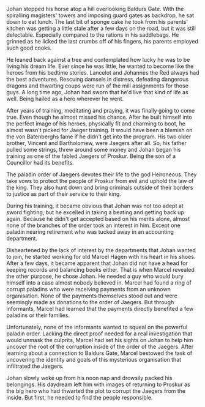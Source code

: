 Johan stopped his horse atop a hill overlooking Baldurs Gate. With the spiralling magisters' towers and imposing guard gates as backdrop, he sat down to eat lunch. The last bit of sponge cake he took from his parents' kitchen was getting a little stale after a few days on the road, but it was still delectable. Especially compared to the rations in his saddlebags. He grinned as he licked the last crumbs off of his fingers, his parents employed such good cooks.

He leaned back against a tree and contemplated how lucky he was to be living his dream life. Ever since he was little, he wanted to become like the heroes from his bedtime stories. Lancelot and Johannes the Red always had the best adventures. Rescuing damsels in distress, defeating dangerous dragons and thwarting coups were run of the mill assignments for those guys. A long time ago, Johan had sworn that he'd live that kind of life as well. Being hailed as a hero wherever he went.

After years of training, meditating and praying, it was finally going to come true. Even though he almost missed his chance. After he built himself into the perfect image of his heroes, physically fit and charming to boot, he almost wasn't picked for Jaeger training. It would have been a blemish on the von Batenberghs fame if he didn't get into the program. His two older brother, Vincent and Bartholomew, were Jaegers after all. So, his father pulled some strings, threw around some money and Johan began his training as one of the fabled Jaegers of Proskur. Being the son of a Councillor had its benefits.

The paladin order of Jaegers devotes their life to the god Heironeous. They take vows to protect the people of Proskur from evil and uphold the law of the king. They also hunt down and bring criminals outside of their borders to justice as part of their service to their king.

During his training, it became obvious that Johan was not too adept at sword fighting, but he excelled in taking a beating and getting back up again. Because he didn't get accepted based on his merits alone, almost none of the branches of the order took an interest in him. Except one paladin nearing retirement who was tucked away in an accounting department.

Disheartened by the lack of interest by the departments that Johan wanted to join, he started working for old Marcel Hagen with his heart in his shoes. After a few days, it became apparent that Johan did not have a head for keeping records and balancing books either. That is when Marcel revealed the other purpose, he chose Johan. He needed a guy who would bury himself into a case almost nobody believed in. Marcel had found a ring of corrupt paladins who were receiving payments from an unknown organisation. None of the payments themselves stood out and were seemingly made as donations to the order of Jaegers. But through informants, Marcel had learned that the payments directly benefited a few paladins or their families.

Unfortunately, none of the informants wanted to squeal on the powerful paladin order. Lacking the direct proof needed for a real investigation that would unmask the culprits, Marcel had set his sights on Johan to help him uncover the root of the corruption inside of the order of the Jaegers. After learning about a connection to Baldurs Gate, Marcel bestowed the task of uncovering the identity and goals of this mysterious organisation that infiltrated the Jaegers.

Johan slowly woke up from his noon nap and drowsily packed his belongings. His daydream left him with images of returning to Proskur as the big hero who had thwarted the plot to corrupt the Jaegers from the inside. But first, he needed to find the people responsible.